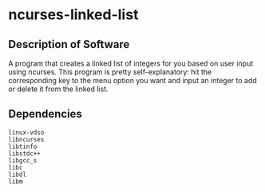 # ncurses-linked-list
## Description of Software
A program that creates a linked list of integers for you based on user input using ncurses.
This program is pretty self-explanatory: hit the corresponding key to the menu option you want and input an integer to add or delete it from the linked list.

## Dependencies
	linux-vdso
	libncurses
	libtinfo
	libstdc++
	libgcc_s
	libc
	libdl
	libm
